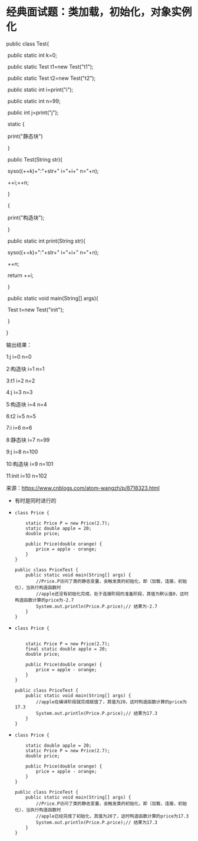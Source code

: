 # 经典面试题：类加载，初始化，对象实例化

public class Test{

​	public static int k=0;

​	public static Test t1=new Test("t1");

​	public static Test t2=new Test("t2");

​	public static int i=print("i");

​	public static int n=99;

​	public int j=print("j");

​	static {

​		print("静态块")

​	}

​	public Test(String str){

​		syso((++k)+":"+str+"  i="+i+"  n="+n);

​		++i;++n;

​	}

​	{

​		print("构造块");

​	}

​	public static int print(String str){

​		syso((++k)+":"+str+"  i="+i+"  n="+n);

​		++n;

​		return ++i;

​	}

​	public static void main(String[] args){

​		Test t=new Test("init");

​	}

}

输出结果：

1:j  i=0  n=0

2:构造块  i=1 n=1

3:t1 i=2  n=2

4:j  i=3  n=3

5:构造块  i=4  n=4

6:t2  i=5  n=5

7:i  i=6  n=6

8:静态块  i=7  n=99

9:j  i=8  n=100

10:构造块  i=9  n=101

11:init  i=10  n=102

来源：https://www.cnblogs.com/atom-wangzh/p/8718323.html



* 有时是同时进行的

- ```
  class Price {
  
      static Price P = new Price(2.7);
      static double apple = 20;
      double price;
  
      public Price(double orange) {
          price = apple - orange;
      }
  }
  
  public class PriceTest {
      public static void main(String[] args) {
          //Price.P访问了类的静态变量，会触发类的初始化，即（加载，连接，初始			化），当执行构造函数时
          //apple还没有初始化完成，处于连接阶段的准备阶段，其值为默认值0，这时			构造函数计算的price为-2.7
          System.out.println(Price.P.price);// 结果为-2.7
      }
  }
  ```

- ```
  class Price {
      
      
      static Price P = new Price(2.7);
      final static double apple = 20;
      double price;
      
      public Price(double orange) {
          price = apple - orange;
      }
  }
  
  public class PriceTest {
      public static void main(String[] args) {
          //apple在编译阶段就完成赋值了，其值为20，这时构造函数计算的price为17.3
          System.out.println(Price.P.price);// 结果为17.3
      }
  }
  ```

- ```
  class Price {
      
      static double apple = 20;
      static Price P = new Price(2.7);
      double price;
      
      public Price(double orange) {
          price = apple - orange;
      }
  }
  
  public class PriceTest {
      public static void main(String[] args) {
          //Price.P访问了类的静态变量，会触发类的初始化，即（加载，连接，初始化），当执行构造函数时
          //apple已经完成了初始化，其值为20了，这时构造函数计算的price为17.3
          System.out.println(Price.P.price);// 结果为17.3
      }
  }
  ```



